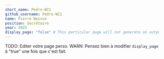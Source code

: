 ```yaml
---
short_name: Pedro-W21
github_username: Pedro-W21
name: Pierre Weisse
position: Secrétaire
year: 2025
display_page: "false" # This particular page will not generate an output page
---
```


TODO: Editer votre page perso.
WARN: Pensez bien à modifier `display_page` à "true" une fois que c'est fait.